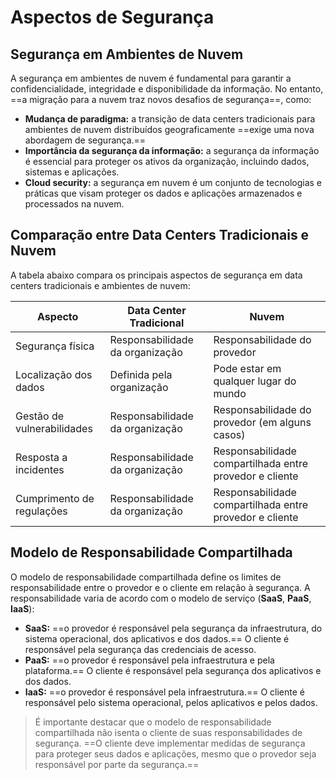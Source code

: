 # **Aspectos de Segurança**

## Segurança em Ambientes de Nuvem

A segurança em ambientes de nuvem é fundamental para garantir a confidencialidade, integridade e disponibilidade da informação. No entanto, ==a migração para a nuvem traz novos desafios de segurança==, como:

- **Mudança de paradigma:** a transição de data centers tradicionais para ambientes de nuvem distribuídos geograficamente ==exige uma nova abordagem de segurança.==
- **Importância da segurança da informação:** a segurança da informação é essencial para proteger os ativos da organização, incluindo dados, sistemas e aplicações.
- **Cloud security:** a segurança em nuvem é um conjunto de tecnologias e práticas que visam proteger os dados e aplicações armazenados e processados na nuvem.

## Comparação entre Data Centers Tradicionais e Nuvem

A tabela abaixo compara os principais aspectos de segurança em data centers tradicionais e ambientes de nuvem:

| Aspecto                    | Data Center Tradicional         | Nuvem                                                   |
| -------------------------- | ------------------------------- | ------------------------------------------------------- |
| Segurança física           | Responsabilidade da organização | Responsabilidade do provedor                            |
| Localização dos dados      | Definida pela organização       | Pode estar em qualquer lugar do mundo                   |
| Gestão de vulnerabilidades | Responsabilidade da organização | Responsabilidade do provedor (em alguns casos)          |
| Resposta a incidentes      | Responsabilidade da organização | Responsabilidade compartilhada entre provedor e cliente |
| Cumprimento de regulações  | Responsabilidade da organização | Responsabilidade compartilhada entre provedor e cliente |

## Modelo de Responsabilidade Compartilhada

O modelo de responsabilidade compartilhada define os limites de responsabilidade entre o provedor e o cliente em relação à segurança. A responsabilidade varia de acordo com o modelo de serviço (**SaaS**, **PaaS**, **IaaS**):

- **SaaS:** ==o provedor é responsável pela segurança da infraestrutura, do sistema operacional, dos aplicativos e dos dados.== O cliente é responsável pela segurança das credenciais de acesso.
- **PaaS:** ==o provedor é responsável pela infraestrutura e pela plataforma.== O cliente é responsável pela segurança dos aplicativos e dos dados.
- **IaaS:** ==o provedor é responsável pela infraestrutura.== O cliente é responsável pelo sistema operacional, pelos aplicativos e pelos dados.

>É importante destacar que o modelo de responsabilidade compartilhada não isenta o cliente de suas responsabilidades de segurança. ==O cliente deve implementar medidas de segurança para proteger seus dados e aplicações, mesmo que o provedor seja responsável por parte da segurança.==